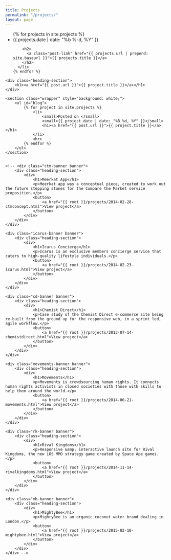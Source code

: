 ```yaml
---
title: Projects
permalink: "/projects/"
layout: page
---
```












<ul class="post-list">
    {% for projects in site.projects %}
      <li>
        <span class="post-meta">{{ projects.date | date: "%b %-d, %Y" }}</span>

        <h2>
          <a class="post-link" href="{{ projects.url | prepend: site.baseurl }}">{{ projects.title }}</a>
        </h2>
      </li>
    {% endfor %}
  </ul>














<div id="projects">


	<div class="heading-section">
		<h1><a href="{{ post.url }}">{{ project.title }}</a></h1>
	</div>

	<section class="wrapper" style="background: white;">
		<ul id="blog">
			{% for project in site.projects %}
				<li>
					<small>Posted on </small>
					<small>{{ project.date | date: "%B %d, %Y" }}</small>
					<h1><a href="{{ post.url }}">{{ project.title }}</a></h1>
				</li>
				<hr>
		  	{% endfor %}
		</ul>
	</section>


	<!-- <div class="ctm-banner banner">
		<div class="heading-section">
			<div>
				<h1>Meerkat App</h1>
				<p>Meerkat app was a conceptual piece, created to work out the future stepping stones for the Compare the Market service proposition.</p>
				<button>
					<a href="{{ root }}/projects/2014-02-28-ctmconcept.html">View project</a>
				</button>
			</div>
		</div>
	</div>

	<div class="icarus-banner banner">
		<div class="heading-section">
			<div>
				<h1>Icarus Concierge</h1>
				<p>Icarus is an exclusive members concierge service that caters to high-quality lifestyle individuals.</p>
				<button>
					<a href="{{ root }}/projects/2014-02-23-icarus.html">View project</a>
				</button>
			</div>
		</div>
	</div>

	<div class="cd-banner banner">
		<div class="heading-section">
			<div>
				<h1>Chemist Direct</h1>
				<p>Case study of the Chemist Direct e-commerce site being re-built from the ground up for the responsive web, in a sprint led, agile workflow.</p>
				<button>
					<a href="{{ root }}/projects/2013-07-14-chemistdirect.html">View project</a>
				</button>
			</div>
		</div>
	</div>

	<div class="movements-banner banner">
		<div class="heading-section">
			<div>
				<h1>Movements</h1>
				<p>Movements is crowdsourcing human rights. It connects human rights activists in closed societies with those with skills to help them around the world.</p>
				<button>
					<a href="{{ root }}/projects/2014-06-21-movements.html">View project</a>
				</button>
			</div>
		</div>
	</div>

	<div class="rk-banner banner">
		<div class="heading-section">
			<div>
				<h1>Rival Kingdoms</h1>
				<p>Responsive &amp; interactive launch site for Rival Kingdoms, the new iOS MMO strategy game created by Space Ape games.</p>
				<button>
					<a href="{{ root }}/projects/2014-11-14-rivalkingdoms.html">View project</a>
				</button>
			</div>
		</div>
	</div>

	<div class="mb-banner banner">
		<div class="heading-section">
			<div>
				<h1>MightyBee</h1>
				<p>MightyBee is an organic coconut water brand dealing in London.</p>
				<button>
					<a href="{{ root }}/projects/2015-02-10-mightybee.html">View project</a>
				</button>
			</div>
		</div>
	</div> -->

</div>